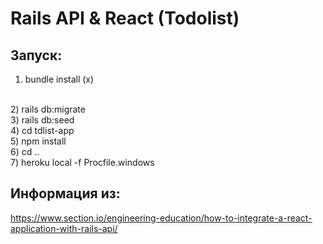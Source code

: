 # Rails API & React (Todolist)

## Запуск:
1) bundle install (x) 
<br>
2) rails db:migrate 
<br>
3) rails db:seed 
<br>
4) cd tdlist-app 
<br>
5) npm install  
<br>
6) cd .. 
<br>
7) heroku local -f Procfile.windows

## Информация из:
https://www.section.io/engineering-education/how-to-integrate-a-react-application-with-rails-api/